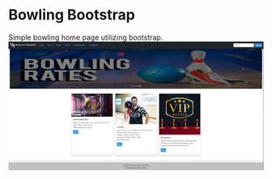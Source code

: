 # Bowling Bootstrap 

Simple bowling home page utilizing bootstrap. <br>
![](Images/bowling_bootstrap.JPG)

